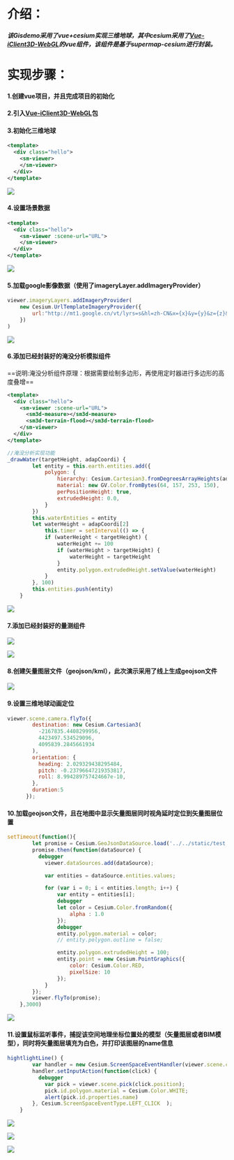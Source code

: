 # 介绍：

##### 该Gisdemo采用了vue+cesium实现三维地球，其中cesium采用了[**Vue-iClient3D-WebGL**](http://support.supermap.com.cn:8090/webgl/examples/component/dist/)的vue组件，该组件是基于supermap-cesium进行封装。

# 实现步骤：

#### 1.创建vue项目，并且完成项目的初始化

#### 2.引入[**Vue-iClient3D-WebGL**](http://support.supermap.com.cn:8090/webgl/examples/component/dist/)包

#### 3.初始化三维地球

```xml
<template>
  <div class="hello">
    <sm-viewer>
    </sm-viewer>
  </div>
</template>
```

![](https://github.com/nikonikoCW/GisDemo/blob/main/image/1.jpg)

#### 4.设置场景数据

```xml
<template>
  <div class="hello">
    <sm-viewer :scene-url="URL">
    </sm-viewer>
  </div>
</template>
```

![](https://github.com/nikonikoCW/GisDemo/blob/main/image/2.jpg)

#### 5.加载google影像数据（使用了imageryLayer.addImageryProvider）

```javascript
viewer.imageryLayers.addImageryProvider(
    new Cesium.UrlTemplateImageryProvider({
    	url:"http://mt1.google.cn/vt/lyrs=s&hl=zh-CN&x={x}&y={y}&z={z}&s=Gali"
	})
)
```

![](https://github.com/nikonikoCW/GisDemo/blob/main/image/3.jpg)

#### 6.添加已经封装好的淹没分析模拟组件

==说明:淹没分析组件原理：根据需要绘制多边形，再使用定时器进行多边形的高度叠增==

```xml
<template>
  <div class="hello">
    <sm-viewer :scene-url="URL">
      <sm3d-measure></sm3d-measure>
      <sm3d-terrain-flood></sm3d-terrain-flood>
    </sm-viewer>
  </div>
</template>
```



```javascript
//淹没分析实现功能
_drawWater(targetHeight, adapCoordi) {
		let entity = this.earth.entities.add({
			polygon: {
				hierarchy: Cesium.Cartesian3.fromDegreesArrayHeights(adapCoordi),
				material: new GV.Color.fromBytes(64, 157, 253, 150),
				perPositionHeight: true,
				extrudedHeight: 0.0,
			}
		})
		this.waterEntities = entity
		let waterHeight = adapCoordi[2]
			this.timer = setInterval(() => {
			if (waterHeight < targetHeight) {
				waterHeight += 100
				if (waterHeight > targetHeight) {
					waterHeight = targetHeight
				}
				entity.polygon.extrudedHeight.setValue(waterHeight)
			}
		}, 100)
		this.entities.push(entity)
	}
```



![](https://github.com/nikonikoCW/GisDemo/blob/main/image/4.jpg)

#### 7.添加已经封装好的量测组件

![](https://github.com/nikonikoCW/GisDemo/blob/main/image/5.jpg)

![](https://github.com/nikonikoCW/GisDemo/blob/main/image/6.jpg)

#### 8.创建矢量图层文件（geojson/kml），此次演示采用了线上生成geojson文件

![](https://github.com/nikonikoCW/GisDemo/blob/main/image/7.jpg)

#### 9.设置三维地球动画定位

```javascript
viewer.scene.camera.flyTo({
        destination: new Cesium.Cartesian3(
          -2167835.4408299956,
          4423497.534529096,
          4095839.2845661934
        ),
        orientation: {
          heading: 2.029329438295484,
          pitch: -0.23796647219353817,
          roll: 8.994289757424667e-10,
        },
        duration:5
      });
```



#### 10.加载geojson文件，且在地图中显示矢量图层同时视角延时定位到矢量图层位置

```javascript
setTimeout(function(){
        let promise = Cesium.GeoJsonDataSource.load('../../static/test.json')
        promise.then(function(dataSource) {
          debugger
            viewer.dataSources.add(dataSource);

            var entities = dataSource.entities.values;

            for (var i = 0; i < entities.length; i++) {
                var entity = entities[i];
                debugger
                let color = Cesium.Color.fromRandom({
                    alpha : 1.0
                });
                debugger
                entity.polygon.material = color;
                // entity.polygon.outline = false;

                entity.polygon.extrudedHeight = 100; 
                entity.point = new Cesium.PointGraphics({
                    color: Cesium.Color.RED,
                    pixelSize: 10
                });
            }
        });
        viewer.flyTo(promise);
    },3000)
```



![](https://github.com/nikonikoCW/GisDemo/blob/main/image/8.jpg)

#### 11.设置鼠标监听事件，捕捉该空间地理坐标位置处的模型（矢量图层或者BIM模型），同时将矢量图层填充为白色，并打印该图层的**name**信息

```javascript
hightlightLine() {
        var handler = new Cesium.ScreenSpaceEventHandler(viewer.scene.canvas);
        handler.setInputAction(function(click) {
          debugger
            var pick = viewer.scene.pick(click.position);
            pick.id.polygon.material = Cesium.Color.WHITE;
            alert(pick.id.properties.name)
        }, Cesium.ScreenSpaceEventType.LEFT_CLICK  );
    }
```



![](https://github.com/nikonikoCW/GisDemo/blob/main/image/11.jpg)

![](https://github.com/nikonikoCW/GisDemo/blob/main/image/9.jpg)

![](.https://github.com/nikonikoCW/GisDemo/blob/main/image/10.jpg)
